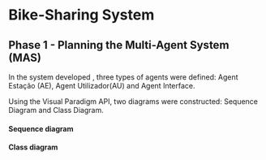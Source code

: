 # Bike-Sharing System

## Phase 1 - Planning the Multi-Agent System (MAS)

In the system developed , three types of agents were defined: Agent Estação (AE),
Agent Utilizador(AU) and Agent Interface. 

Using the Visual Paradigm API, two diagrams were constructed: Sequence Diagram and Class Diagram.

#### Sequence diagram


#### Class diagram
